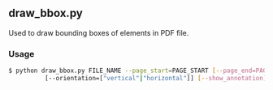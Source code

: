 ## draw_bbox.py
Used to draw bounding boxes of elements in PDF file.

### Usage
```bash
$ python draw_bbox.py FILE_NAME --page_start=PAGE_START [--page_end=PAGE_END]
          [--orientation=["vertical"|"horizontal"]] [--show_annotation]
```
